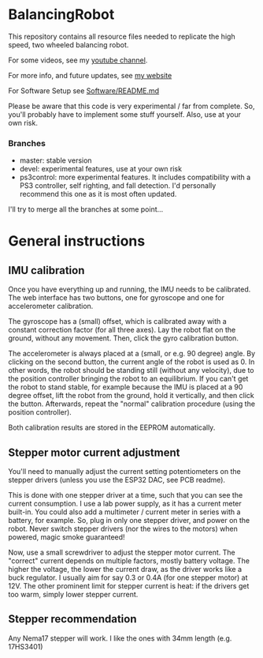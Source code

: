 # BalancingRobot

This repository contains all resource files needed to replicate the high speed, two wheeled balancing robot. 

For some videos, see my [youtube channel](https://www.youtube.com/watch?v=D7hvI_Tb0o4). 

For more info, and future updates, see [my website](http://elexperiment.nl/2018/11/high-speed-balancing-robot-introduction/)

For Software Setup see [Software/README.md](Software/README.md)

Please be aware that this code is very experimental / far from complete. So, you'll probably have to implement some stuff yourself. Also, use at your own risk.

### Branches
- master: stable version
- devel: experimental features, use at your own risk
- ps3control: more experimental features. It includes compatibility with a PS3 controller, self righting, and fall detection. I'd personally recommend this one as it is most often updated.

I'll try to merge all the branches at some point...

# General instructions

## IMU calibration
Once you have everything up and running, the IMU needs to be calibrated. The web interface has two buttons, one for gyroscope and one for accelerometer calibration. 

The gyroscope has a (small) offset, which is calibrated away with a constant correction factor (for all three axes). Lay the robot flat on the ground, without any movement. Then, click the gyro calibration button.

The accelerometer is always placed at a (small, or e.g. 90 degree) angle. By clicking on the second button, the current angle of the robot is used as 0. In other words, the robot should be standing still (without any velocity), due to the position controller bringing the robot to an equilibrium. If you can't get the robot to stand stable, for example because the IMU is placed at a 90 degree offset, lift the robot from the ground, hold it vertically, and then click the button. Afterwards, repeat the "normal" calibration procedure (using the position controller).

Both calibration results are stored in the EEPROM automatically.

## Stepper motor current adjustment
You'll need to manually adjust the current setting potentiometers on the stepper drivers (unless you use the ESP32 DAC, see PCB readme). 

This is done with one stepper driver at a time, such that you can see the current consumption. I use a lab power supply, as it has a current meter built-in. You could also add a multimeter / current meter in series with a battery, for example. So, plug in only one stepper driver, and power on the robot. Never switch stepper drivers (nor the wires to the motors) when powered, magic smoke guaranteed!

Now, use a small screwdriver to adjust the stepper motor current. The "correct" current depends on multiple factors, mostly battery voltage. The higher the voltage, the lower the current draw, as the driver works like a buck regulator. I usually aim for say 0.3 or 0.4A (for one stepper motor) at 12V. The other prominent limit for stepper current is heat: if the drivers get too warm, simply lower stepper current. 

## Stepper recommendation
Any Nema17 stepper will work. I like the ones with 34mm length (e.g. 17HS3401)
